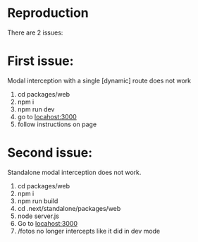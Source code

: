 # Reproduction

There are 2 issues:

# First issue:

Modal interception with a single \[dynamic\] route does not work

1. cd packages/web
2. npm i
3. npm run dev
4. go to [locahost:3000](http://localhost:3000)
5. follow instructions on page

# Second issue:

Standalone modal interception does not work.

1. cd packages/web
2. npm i
3. npm run build
4. cd .next/standalone/packages/web
5. node server.js
6. Go to [locahost:3000](http://localhost:3000)
7. /fotos no longer intercepts like it did in dev mode
